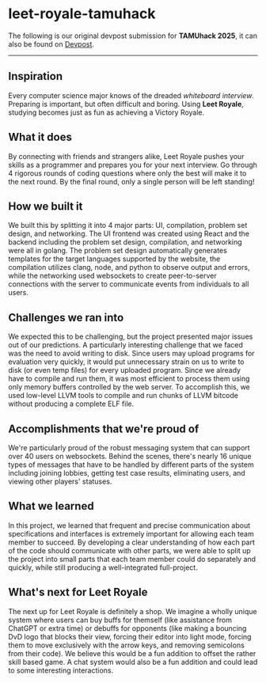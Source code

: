 # leet-royale-tamuhack
The following is our original devpost submission for **TAMUhack 2025**, it can also be found on [Devpost](https://devpost.com/software/leet-royale).

---

## Inspiration

Every computer science major knows of the dreaded _whiteboard interview_. Preparing is important, but often difficult and boring. Using **Leet Royale**, studying becomes just as fun as achieving a Victory Royale. 

## What it does

By connecting with friends and strangers alike, Leet Royale pushes your skills as a programmer and prepares you for your next interview. Go through 4 rigorous rounds of coding questions where only the best will make it to the next round. By the final round, only a single person will be left standing!

## How we built it

We built this by splitting it into 4 major parts: UI, compilation, problem set design, and networking. The UI frontend was created using React and the backend including the problem set design, compilation, and networking were all in golang. The problem set design automatically generates templates for the target languages supported by the website, the compilation utilizes clang, node, and python to observe output and errors,  while the networking used websockets to create peer-to-server connections with the server to communicate events from individuals to all users.

## Challenges we ran into

We expected this to be challenging, but the project presented major issues out of our predictions. A particularly interesting challenge that we faced was the need to avoid writing to disk. Since users may upload programs for evaluation very quickly, it would put unnecessary strain on us to write to disk (or even temp files) for every uploaded program. Since we already have to compile and run them, it was most efficient to process them using only memory buffers controlled by the web server. To accomplish this, we used low-level LLVM tools to compile and run chunks of LLVM bitcode without producing a complete ELF file.

## Accomplishments that we're proud of

We're particularly proud of the robust messaging system that can support over 40 users on websockets. Behind the scenes, there's nearly 16 unique types of messages that have to be handled by different parts of the system including joining lobbies, getting test case results, eliminating users, and viewing other players' statuses.  

## What we learned

In this project, we learned that frequent and precise communication about specifications and interfaces is extremely important for allowing each team member to succeed. By developing a clear understanding of how each part of the code should communicate with other parts, we were able to split up the project into small parts that each team member could do separately and quickly, while still producing a well-integrated full-project.

## What's next for Leet Royale

The next up for Leet Royale is definitely a shop. We imagine a wholly unique system where users can buy buffs for themself (like assistance from ChatGPT or extra time) or debuffs for opponents (like making a bouncing DvD logo that blocks their view, forcing their editor into light mode, forcing them to move exclusively with the arrow keys, and removing semicolons from their code). We believe this would be a fun addition to offset the rather skill based game. A chat system would also be a fun addition and could lead to some interesting interactions.
